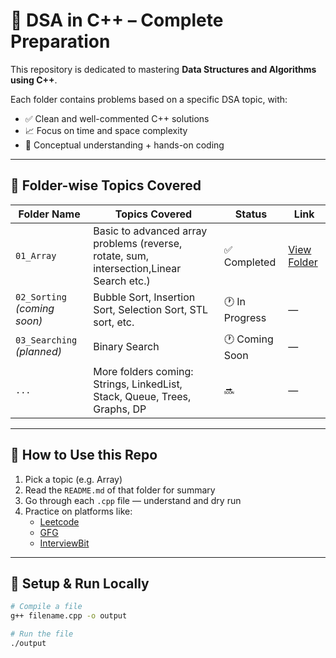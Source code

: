 # 📘 DSA in C++ – Complete Preparation

This repository is dedicated to mastering **Data Structures and Algorithms using C++**.

Each folder contains problems based on a specific DSA topic, with:
- ✅ Clean and well-commented C++ solutions
- 📈 Focus on time and space complexity
- 🧠 Conceptual understanding + hands-on coding

---

## 📂 Folder-wise Topics Covered

| Folder Name      | Topics Covered | Status | Link |
|------------------|----------------|--------|------|
| `01_Array`        | Basic to advanced array problems (reverse, rotate, sum, intersection,Linear Search etc.) | ✅ Completed | [View Folder](./01_Array/README.md) |
| `02_Sorting` *(coming soon)* | Bubble Sort, Insertion Sort, Selection Sort, STL sort, etc. | 🕐 In Progress | — |
| `03_Searching` *(planned)* |Binary Search| 🕐 Coming Soon | — |
| `...`            | More folders coming: Strings, LinkedList, Stack, Queue, Trees, Graphs, DP | 🔜 | — |

---

## 🧠 How to Use this Repo

1. Pick a topic (e.g. Array)
2. Read the `README.md` of that folder for summary
3. Go through each `.cpp` file — understand and dry run
4. Practice on platforms like:
   - [Leetcode](https://leetcode.com/u/j0U4pNczEM/)
   - [GFG](https://geeksforgeeks.org)
   - [InterviewBit](https://interviewbit.com)

---

## 🚀 Setup & Run Locally

```bash
# Compile a file
g++ filename.cpp -o output

# Run the file
./output
